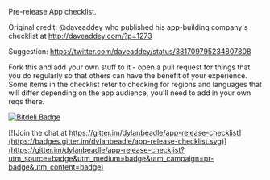 Pre-release App checklist. 

Original credit: @daveaddey who published his app-building company's checklist at http://daveaddey.com/?p=1273 

Suggestion: https://twitter.com/daveaddey/status/381709795234807808

Fork this and add your own stuff to it - open a pull request for things that you do regularly so that others can have the benefit of your experience. Some items in the checklist refer to checking for regions and languages that will differ depending on the app audience, you'll need to add in your own reqs there.


[![Bitdeli Badge](https://d2weczhvl823v0.cloudfront.net/oisin/app-release-checklist/trend.png)](https://bitdeli.com/free "Bitdeli Badge")



[![Join the chat at https://gitter.im/dylanbeadle/app-release-checklist](https://badges.gitter.im/dylanbeadle/app-release-checklist.svg)](https://gitter.im/dylanbeadle/app-release-checklist?utm_source=badge&utm_medium=badge&utm_campaign=pr-badge&utm_content=badge)